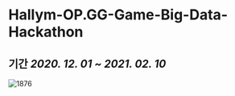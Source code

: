 # Hallym-OP.GG-Game-Big-Data-Hackathon

## 기간 _2020. 12. 01 ~ 2021. 02. 10_


![1876](https://user-images.githubusercontent.com/62679812/136735022-dc5d37c5-490c-403e-88d6-b5efa2218a28.jpg)

